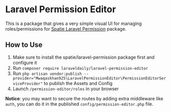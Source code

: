 # Laravel Permission Editor

This is a package that gives a very simple visual UI for managing roles/permissions for [Spatie Laravel Permission]() package.

## How to Use

1. Make sure to install the spatie/laravel-permission package first and configure it
2. Run `composer require laraveldaily/laravel-permission-editor`
3. Run `php artisan vendor:publish --provider="Mwaqaskhan925\LaravelPermissionEditor\PermissionEditorServiceProvider"` to publish the Assets and Config
4. Launch `/permission-editor/roles` in your browser

**Notice**: you may want to secure the routes by adding extra middleware like `auth`, you can do it in the published `config/permission-editor.php` file.
